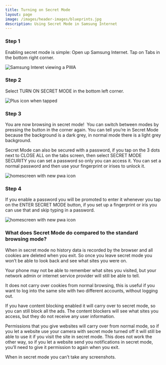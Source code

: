 ```yaml
---
title: Turning on Secret Mode
layout: page
image: /images/header-images/blueprints.jpg
description: Using Secret Mode in Samsung Internet
---
```


### Step 1

Enabling secret mode is simple:
Open up Samsung Internet.
Tap on Tabs in the bottom right corner.

![Samsung Interet viewing a PWA](/images/docs/secret-mode-1.jpg)


### Step 2

Select TURN ON SECRET MODE in the bottom left corner.

![Plus icon when tapped](/images/docs/secret-mode-2.jpg)


### Step 3


You are now browsing in secret mode! 
You can switch between modes  by pressing the button in the corner again. You can tell you’re in Secret Mode because the background is a dark grey, in normal mode there is a light grey background.

Secret Mode can also be secured with a password, if you tap on the 3 dots next to CLOSE ALL on the tabs screen, then select SECRET MODE SECURITY you can set a password so only you can access it. You can set a normal password and then use your fingerprint or irises to unlock it.

![homescreen with new pwa icon](/images/docs/secret-mode-3.png)

### Step 4

If you enable a password you will be promoted to enter it whenever you tap on the ENTER SECRET MODE button, if you set up a fingerprint or iris you can use that and skip typing in a password.

![homescreen with new pwa icon](/images/docs/secret-mode-4.png)

### What does Secret Mode do compared to the standard browsing mode?
When in secret mode no history data is recorded by the browser and all cookies are deleted when you exit. So once you leave secret mode you won’t be able to look back and see what sites you were on.

Your phone may not be able to remember what sites you visited, but your network admin or internet service provider will still be able to tell. 

It does not carry over cookies from normal browsing, this is useful if you want to log into the same site with two different accounts, without logging out.

If you have content blocking enabled it will carry over to secret mode, so you can still block all the ads. The content blockers will see what sites you access, but they do not receive any user information.

Permissions that you give websites will carry over from normal mode, so if you let a website use your camera with secret mode turned off it will still be able to use it if you visit the site in secret mode. This does not work the other way, so if you let a website send you notifications in secret mode, you’ll need to give it permission to again when you exit.

When in secret mode you can’t take any screenshots.
